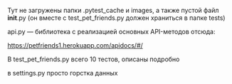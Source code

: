 Тут не загружены папки .pytest_cache и images, а также пустой файл __init__.py (он вместе с test_pet_friends.py должен храниться в папке tests)

api.py — библиотека с реализацией основных API-методов отсюда:

https://petfriends1.herokuapp.com/apidocs/#/

В test_pet_friends.py всего 10 тестов, описаны подробно

в settings.py просто горстка данных
